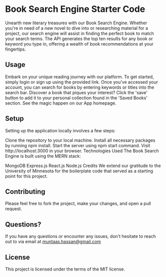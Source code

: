 # Book Search Engine Starter Code


Unearth new literary treasures with our Book Search Engine. Whether you're in need of a new novel to dive into or researching material for a project, our search engine will assist in finding the perfect book to match your search terms. The API generates the top ten results for any book or keyword you type in, offering a wealth of book recommendations at your fingertips.

## Usage
Embark on your unique reading journey with our platform. To get started, simply login or sign up using the provided link. Once you've accessed your account, you can search for books by entering keywords or titles into the search bar. Discover a book that piques your interest? Click the 'save' button to add it to your personal collection found in the 'Saved Books' section. See the magic happen on our App homepage.

## Setup
Setting up the application locally involves a few steps:

Clone the repository to your local machine.
Install all necessary packages by running npm install.
Start the server using npm start command.
Visit http://localhost:3000 in your browser.
Technologies Used
The Book Search Engine is built using the MERN stack:

MongoDB
Express.js
React.js
Node.js
Credits
We extend our gratitude to the University of Minnesota for the boilerplate code that served as a starting point for this project.

## Contributing
Please feel free to fork the project, make your changes, and open a pull request.

## Questions?
If you have any questions or encounter any issues, don't hesitate to reach out to via email at muntaas.hassan@gmail.com

## License
This project is licensed under the terms of the MIT license.





